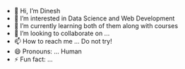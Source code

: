 - 👋 Hi, I’m Dinesh
- 👀 I’m interested in Data Science and Web Development
- 🌱 I’m currently learning both of them along with courses
- 💞️ I’m looking to collaborate on ... 
- 📫 How to reach me ... Do not try!
- 😄 Pronouns: ... Human
- ⚡ Fun fact: ...

<!---
DineshIITK/DineshIITK is a ✨ special ✨ repository because its `README.md` (this file) appears on your GitHub profile.
You can click the Preview link to take a look at your changes.
--->
